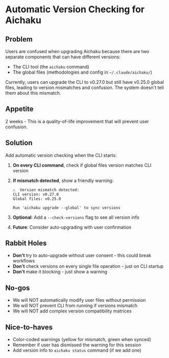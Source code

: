 # Automatic Version Checking for Aichaku

## Problem

Users are confused when upgrading Aichaku because there are two separate components that can have different versions:

- The CLI tool (the `aichaku` command)
- The global files (methodologies and config in `~/.claude/aichaku/`)

Currently, users can upgrade the CLI to v0.27.0 but still have v0.25.0 global files, leading to version mismatches and
confusion. The system doesn't tell them about this mismatch.

## Appetite

2 weeks - This is a quality-of-life improvement that will prevent user confusion.

## Solution

Add automatic version checking when the CLI starts:

1. **On every CLI command**, check if global files version matches CLI version
2. **If mismatch detected**, show a friendly warning:

   ```
   ⚠️  Version mismatch detected:
   CLI version: v0.27.0
   Global files: v0.25.0

   Run 'aichaku upgrade --global' to sync versions
   ```

3. **Optional**: Add a `--check-versions` flag to see all version info
4. **Future**: Consider auto-upgrading with user confirmation

## Rabbit Holes

- **Don't** try to auto-upgrade without user consent - this could break workflows
- **Don't** check versions on every single file operation - just on CLI startup
- **Don't** make it blocking - just show a warning

## No-gos

- We will NOT automatically modify user files without permission
- We will NOT prevent CLI from running if versions mismatch
- We will NOT add complex version compatibility matrices

## Nice-to-haves

- Color-coded warnings (yellow for mismatch, green when synced)
- Remember if user has dismissed the warning for this session
- Add version info to `aichaku status` command (if we add one)
